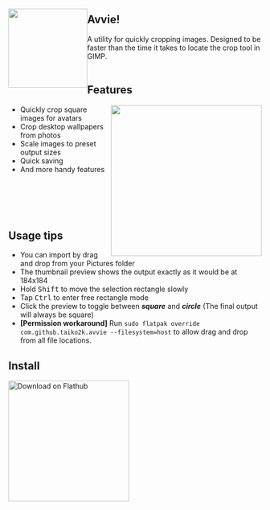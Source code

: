 
<img src="https://user-images.githubusercontent.com/17271572/65824200-63a78800-e2c1-11e9-84c9-d2ad8cc97526.png" align="left" height="157px" hspace="0px" vspace="20px">

## Avvie!

A utility for quickly cropping images. Designed to be faster than the time it takes to locate the crop tool in GIMP.
<br><br>

## Features

<img src="https://user-images.githubusercontent.com/17271572/152432007-e158b870-da70-4bf5-b47f-718a87d49484.png" hspace="0px" vspace="0px" height="300px" align="right">

 - Quickly crop square images for avatars
 - Crop desktop wallpapers from photos
 - Scale images to preset output sizes
 - Quick saving
 - And more handy features

<br><br><br><br>

## Usage tips

 - You can import by drag and drop from your Pictures folder
 - The thumbnail preview shows the output exactly as it would be at 184x184
 - Hold <kbd>Shift</kbd> to move the selection rectangle slowly
 - Tap <kbd>Ctrl</kbd> to enter free rectangle mode
 - Click the preview to toggle between ***square*** and ***circle*** (The final output will always be square)
 - **[Permission workaround]** Run `sudo flatpak override com.github.taiko2k.avvie --filesystem=host` to allow drag and drop from all file locations.

## Install

<a href='https://flathub.org/apps/details/com.github.taiko2k.avvie'><img width='240' alt='Download on Flathub' src='https://flathub.org/assets/badges/flathub-badge-i-en.png'/></a>
